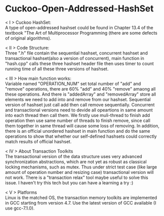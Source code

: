 # Cuckoo-Open-Addressed-HashSet

< I > Cuckoo HashSet: <br>
  A type of open-addressed hashset could be found in Chapter 13.4 of the textbook "The Art of Multiprocessor Programming (there are some defects of original algorithms).
  
< II > Code Structure:<br>
  Three ".h" file contain the sequential hashset, concurrent hashset and transactional hashset(also a version of concurrent), main function in "hash.cpp" calls these three hashset header file then uses timer to count running time of all these three versions of hashset.

< III > How main function works:<br>
  Variable named "OPERATION_NUM" set total number of "add" and "remove" operations, there are 60% "add" and 40% "remove" amaong all these operations. And there is "addedArray" and "removedArray" store all elements we need to add into and remove from our hashset. Sequential version of hashset just call add then call remove sequentially. Concurrent and transactional versions need to devide all opeartions in same amount into each thread then call them. We firstly use muli-thread to finish add operation then use same number of threads to finish remove, since call them together in same thread will cause some loss of removing.
  In addition, there is an official unordered hashset in main function and do the same operations to show that whether our self-defined hashsets could correctly match results of official hashset.
  
< IV > About Transaction Toolkits<br>
   The transactional version of the data structure uses very advanced synchronization abstractions, which are not yet as robust as classical locking mechanisms, such as mutex. Thus under strict test case (like large amount of operation number and resizing case) transactional version will not work.
   There is a "transaction relax" tool maybe useful to solve this issue. I haven't try this tech but you can have a learning a try :)
   
< V > Platforms<br>
    Linux is the matched OS, the transaction memory toolkits are implemented in GCC starting from version 4.7. Use the latest version of GCC available (I use gcc-7.1.0).
   
